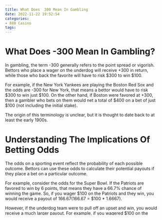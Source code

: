 ```yaml
---
title: What Does  300 Mean In Gambling
date: 2022-11-22 19:52:54
categories:
- 888 Casino
tags:
---
```



#  What Does -300 Mean In Gambling?

In gambling, the term -300 generally refers to the point spread or vigorish. Bettors who place a wager on the underdog will receive +300 in return, while those who back the favorite will have to risk $300 to win $100.

For example, if the New York Yankees are playing the Boston Red Sox and the odds are -300 for New York, that means a bettor would have to risk $300 to win just $100. On the other hand, if Boston were favored at +300, then a gambler who bets on them would net a total of $400 on a bet of just $100 (not including the initial stake).

The origin of this terminology is unclear, but it is thought to date back to at least the early 1900s.

#  Understanding The Implications Of Betting Odds 

The odds on a sporting event reflect the probability of each possible outcome. Bettors can use these odds to calculate their potential payouts if they place a bet on a particular outcome.

For example, consider the odds for the Super Bowl. If the Patriots are favored to win by 6 points, that means they have a 66.7% chance of winning the game. So, if you wager $100 on the Patriots and they win, you would receive a payout of $166.67 ($166.67 = $100 * 1.6667).

However, if the underdog team were to pull off an upset and win, you would receive a much larger payout. For example, if you wagered $100 on the Rams and they won, you would receive a payout of $900 ($900 = $100 * 9.00).

The implications of betting odds can be significant. By understanding how these odds work, bettors can make more informed decisions about where to place their bets and maximize their potential profits.

#  How To Place Smart Wagers 
Determining how to place smart wagers is not always easy. It is important to remember a few key concepts, so that you can make the most educated decision possible. 

One such concept is expected value (EV). EV is what we expect to win on a particular bet, on average, in the long run. This number can be positive or negative, depending on the bet in question. Consider this example: 

You are offered two choices - either a 50/50 chance to win $100, or a 90% chance to win $90. The EV of both bets is the same ($5), as you would expect to win $50 on average if you made each bet 100 times. 

However, there are other factors to consider when placing wagers. Other considerations might include the odds of winning, and the potential payout. In the previous example, if the odds of winning were instead 95%, then the payout would be $91 instead of $90 - so it might be worth taking that riskier option if the potential payout is higher. Always weigh all of these factors together when making your decision! 

It's also important to be realistic about your chances of winning. If you have only a 10% chance of winning a bet, it's probably not worth risking your money on it. Remember - it's important to stay safe and secure while gambling! 

By following these simple tips and guidelines, you can place smart wagers and increase your chances of coming out ahead in the long run!

#  What's The Best Way To Win Money Gambling? 

There is no surefire answer when it comes to winning money gambling. However, there are a few tips and tricks you can use to improve your chances. Below, we will discuss some of the best ways to win money gambling.

One of the best ways to win money gambling is by playing smart and using logic. For example, if you are playing blackjack, always remember that the goal is to get as close to 21 as possible without going over. If you are playing roulette, be aware of the different betting options and make sure you are making calculated bets.

Another important tip when it comes to winning money gambling is to always gamble responsibly. This means never spending more money than you can afford to lose and never chasing your losses. If you stick to these guidelines, you are much more likely to come out on top in the long run.

Finally, another key to winning money gambling is choosing the right games. Not all games are created equal, and some are much easier to win money on than others. So, if you're looking for a game with better odds, choose one that fits your skill level and knowledge base.

#  How Negative Numbers Impact Your Betting Strategy

In the sports betting world, negative numbers can impact your bottom line in a big way. If you're unaware of how they work or how to account for them, you could be giving up some easy money.

In general, when you bet on a game, the sportsbook will give you two options: to bet on the team "A" or to bet on the team "B". If team A is favored by 3 points, that means that team A must win by 4 points or more for your bet to payout. Conversely, if you bet on team B, they can lose by up to 3 points and you would still win your bet. This is called the point spread.

However, when you see a negative number next to the point spread, this changes the landscape a bit. Let's use an example from this past NFL season to illustrate. The Seattle Seahawks were playing the Los Angeles Rams at home. The Rams were 1-point underdogs in that game. This means that Rams could have lost by up to 2 points and you would have still won your bet (as long as no other bets affected the outcome).

But what happens if the Rams lose by 3 points? In this case, you would actually lose your bet even though they covered the point spread! This is because of the negative number next to the point spread. When it's negative, that means that the underdog can lose by more points than what is listed and you would still lose your bet.

So why would anyone ever want to gamble on a game with a negative number next to the point spread? The answer lies in how much money you're trying to make on each bet. When there's a positive number next to the point spread, it means that the favorite has to win by more points than what is listed for you to win your bet. But when there's a negative number next to the point spread, it means that not only does the underdog have to cover the point spread, but they also have to lose by fewer points than what is listed for you to win your bet!

Essentially, this turns every game into an underdog game where you're banking on them losing by fewer points than what is listed. It's important to remember this when betting on games so that you don't get caught off guard when one of these teams does manage to pull off an upset victory.